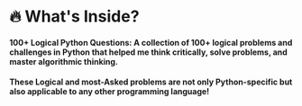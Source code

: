 # 🔥 What's Inside?
#### 100+ Logical Python Questions: A collection of 100+ logical problems and challenges in Python that helped me think critically, solve problems, and master algorithmic thinking. 
#### These Logical and most-Asked problems are not only Python-specific but also applicable to any other programming language!
